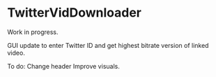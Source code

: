 # TwitterVidDownloader

Work in progress.


GUI update to enter Twitter ID and get highest bitrate version of linked video.

To do:
  Change header
  Improve visuals.
